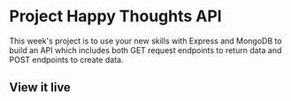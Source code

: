 # Project Happy Thoughts API

This week's project is to use your new skills with Express and MongoDB to build an API which includes both GET request endpoints to return data and POST endpoints to create data.

## View it live



